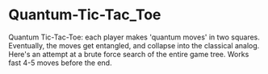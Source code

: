 # Quantum-Tic-Tac_Toe
Quantum Tic-Tac-Toe: each player makes 'quantum moves' in two squares. Eventually, the moves get entangled, and collapse into the classical analog. Here's an attempt at a brute force search of the entire game tree. Works fast 4-5 moves before the end. 
